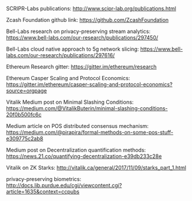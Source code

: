 SCRIPR-Labs publications: http://www.scipr-lab.org/publications.html

Zcash Foundation github link: https://github.com/ZcashFoundation

Bell-Labs research on privacy-preserving stream analytics: https://www.bell-labs.com/our-research/publications/297450/

Bell-Labs cloud native approach to 5g network slicing: https://www.bell-labs.com/our-research/publications/297616/

Ethereum Research gitter: https://gitter.im/ethereum/research

Ethereum Casper Scaling and Protocol Economics: https://gitter.im/ethereum/casper-scaling-and-protocol-economics?source=orgpage

Vitalik Medium post on Minimal Slashing Conditions: https://medium.com/@VitalikButerin/minimal-slashing-conditions-20f0b500fc6c

Medium article on POS distributed consensus mechanism: https://medium.com/@pirapira/formal-methods-on-some-pos-stuff-e309775c2ab8

Medium post on Decentralization quantification methods: https://news.21.co/quantifying-decentralization-e39db233c28e

Vitalik on ZK Starks: http://vitalik.ca/general/2017/11/09/starks_part_1.html

privacy-preserving biometrics: http://docs.lib.purdue.edu/cgi/viewcontent.cgi?article=1635&context=ccpubs
